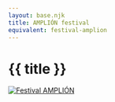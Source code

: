```yaml
---
layout: base.njk
title: AMPLIÓN festival
equivalent: festival-amplion
---
```


# {{ title }}

[![Festival AMPLIÓN](/img/amplion-23-sk.png)](https://amplion.eu/en/)